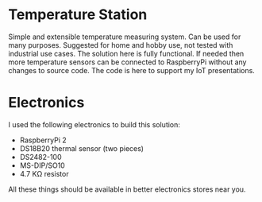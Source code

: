 ﻿# Temperature Station
Simple and extensible temperature measuring system. Can be used for many purposes. Suggested for home and hobby use, not tested with industrial use cases. The solution here is fully functional. If needed then more temperature sensors can be connected to RaspberryPi without any changes to source code. The code is here to support my IoT presentations.

# Electronics
I used the following electronics to build this solution:

* RaspberryPi 2
* DS18B20 thermal sensor (two pieces)
* DS2482-100
* MS-DIP/SO10
* 4.7 KΩ resistor

All these things should be available in better electronics stores near you. 

